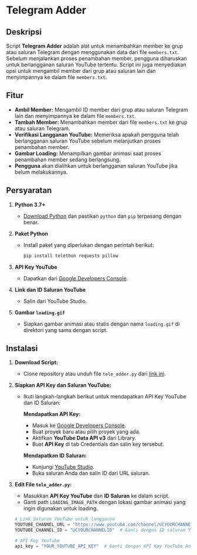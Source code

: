 # Telegram Adder

## Deskripsi

Script **Telegram Adder** adalah alat untuk menambahkan member ke grup atau saluran Telegram dengan menggunakan data dari file `members.txt`. Sebelum menjalankan proses penambahan member, pengguna diharuskan untuk berlangganan saluran YouTube tertentu. Script ini juga menyediakan opsi untuk mengambil member dari grup atau saluran lain dan menyimpannya ke dalam file `members.txt`.

## Fitur

- **Ambil Member:** Mengambil ID member dari grup atau saluran Telegram lain dan menyimpannya ke dalam file `members.txt`.
- **Tambah Member:** Menambahkan member dari file `members.txt` ke grup atau saluran Telegram.
- **Verifikasi Langganan YouTube:** Memeriksa apakah pengguna telah berlangganan saluran YouTube sebelum melanjutkan proses penambahan member.
- **Gambar Loading:** Menampilkan gambar animasi saat proses penambahan member sedang berlangsung.
- **Pengguna** akan dialihkan untuk berlangganan saluran YouTube jika belum melakukannya.

## Persyaratan

1. **Python 3.7+**
   - [Download Python](https://www.python.org/downloads/) dan pastikan `python` dan `pip` terpasang dengan benar.

2. **Paket Python**
   - Install paket yang diperlukan dengan perintah berikut:
     ```bash
     pip install telethon requests pillow
     ```

3. **API Key YouTube**
   - Dapatkan dari [Google Developers Console](https://console.developers.google.com/).

4. **Link dan ID Saluran YouTube**
   - Salin dari YouTube Studio.

5. **Gambar `loading.gif`**
   - Siapkan gambar animasi atau statis dengan nama `loading.gif` di direktori yang sama dengan script.

## Instalasi

1. **Download Script:**
   - Clone repository atau unduh file `tele_adder.py` dari [link ini](#).

2. **Siapkan API Key dan Saluran YouTube:**
   - Ikuti langkah-langkah berikut untuk mendapatkan API Key YouTube dan ID Saluran:

     **Mendapatkan API Key:**
     - Masuk ke [Google Developers Console](https://console.developers.google.com/).
     - Buat proyek baru atau pilih proyek yang ada.
     - Aktifkan **YouTube Data API v3** dari Library.
     - Buat **API Key** di tab Credentials dan salin key tersebut.

     **Mendapatkan ID Saluran:**
     - Kunjungi [YouTube Studio](https://studio.youtube.com/).
     - Buka saluran Anda dan salin ID dari URL saluran.

3. **Edit File `tele_adder.py`:**
   - Masukkan **API Key YouTube** dan **ID Saluran** ke dalam script.
   - Ganti path `LOADING_IMAGE_PATH` dengan lokasi gambar animasi yang ingin digunakan untuk loading.

   ```python
   # Link Saluran YouTube untuk langganan
   YOUTUBE_CHANNEL_URL = "https://www.youtube.com/channel/UCYOURCHANNELID"  # Ganti dengan link saluran YouTube Anda
   YOUTUBE_CHANNEL_ID = "UCYOURCHANNELID"  # Ganti dengan ID saluran YouTube Anda

   # API Key YouTube
   api_key = "YOUR_YOUTUBE_API_KEY"  # Ganti dengan API Key YouTube Anda
